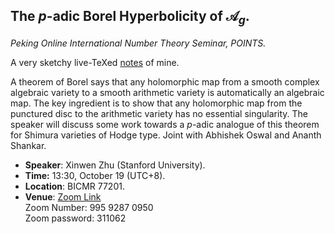 <head>
    <script src="https://cdn.mathjax.org/mathjax/latest/MathJax.js?config=TeX-AMS-MML_HTMLorMML" type="text/javascript"></script>
    <script type="text/x-mathjax-config">
        MathJax.Hub.Config({
            tex2jax: {
            skipTags: ['script', 'noscript', 'style', 'textarea', 'pre'],
            inlineMath: [['$','$']]
            }
        });
    </script>
</head>

## The $p$-adic Borel Hyperbolicity of $\mathcal{A}_{g}$.

_Peking Online International Number Theory Seminar, POINTS._

A very sketchy live-TeXed [notes](././Zhu1019.pdf) of mine.

A theorem of Borel says that any holomorphic map from a smooth complex algebraic variety to a smooth arithmetic variety is automatically an algebraic map. The key ingredient is to show that any holomorphic map from the punctured disc to the arithmetic variety has no essential singularity. The speaker will discuss some work towards a $p$-adic analogue of this theorem for Shimura varieties of Hodge type. Joint with Abhishek Oswal and Ananth Shankar.

- **Speaker**: Xinwen Zhu (Stanford University). 
- **Time:** 13:30, October 19 (UTC+8).
- **Location**: BICMR 77201. 
- **Venue**: [Zoom Link](https://zoom.us/j/99592870950?pwd=VGtkN3hmT3YyNTYxV0ZVVkprc29pUT09) <br/>
Zoom Number: 995 9287 0950 <br/>
Zoom password: 311062



